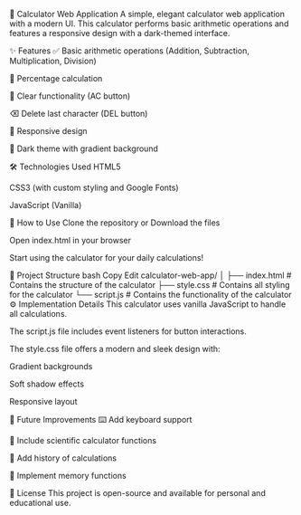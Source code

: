 🧮 Calculator Web Application
A simple, elegant calculator web application with a modern UI. This calculator performs basic arithmetic operations and features a responsive design with a dark-themed interface.

✨ Features
✅ Basic arithmetic operations (Addition, Subtraction, Multiplication, Division)

🎯 Percentage calculation

🧹 Clear functionality (AC button)

⌫ Delete last character (DEL button)

📱 Responsive design

🌌 Dark theme with gradient background

🛠️ Technologies Used
HTML5

CSS3 (with custom styling and Google Fonts)

JavaScript (Vanilla)

🚀 How to Use
Clone the repository or Download the files

Open index.html in your browser

Start using the calculator for your daily calculations!

📁 Project Structure
bash
Copy
Edit
calculator-web-app/
│
├── index.html      # Contains the structure of the calculator
├── style.css       # Contains all styling for the calculator
└── script.js       # Contains the functionality of the calculator
⚙️ Implementation Details
This calculator uses vanilla JavaScript to handle all calculations.

The script.js file includes event listeners for button interactions.

The style.css file offers a modern and sleek design with:

Gradient backgrounds

Soft shadow effects

Responsive layout

🔮 Future Improvements
⌨️ Add keyboard support

🧪 Include scientific calculator functions

📜 Add history of calculations

💾 Implement memory functions

📄 License
This project is open-source and available for personal and educational use.
